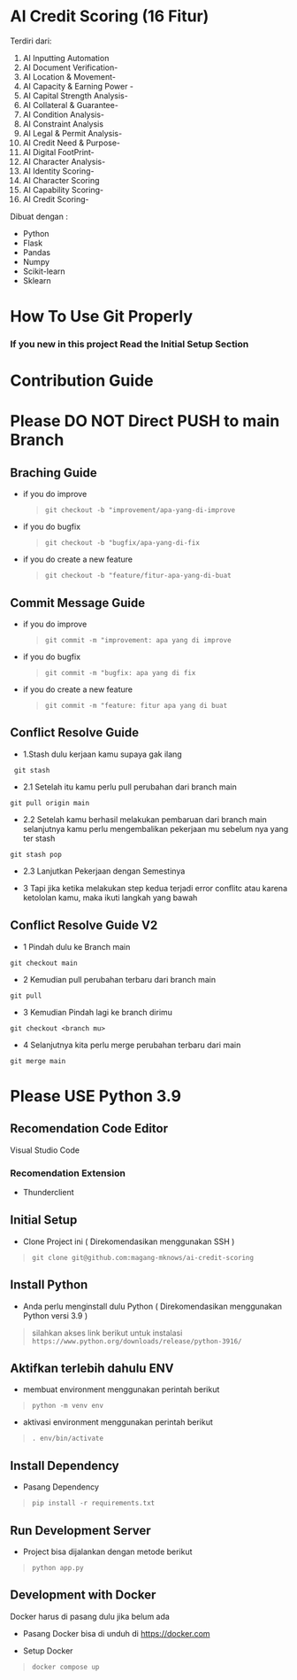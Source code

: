 # AI Credit Scoring (16 Fitur)

Terdiri dari:
1. AI Inputting Automation
2. AI Document Verification-
3. AI Location & Movement-
4. AI Capacity & Earning Power -
5. AI Capital Strength Analysis-
6. AI Collateral & Guarantee-
7. AI Condition Analysis-
8. AI Constraint Analysis
9. AI Legal & Permit Analysis-
10. AI Credit Need & Purpose-
11. AI Digital FootPrint-
12. AI Character Analysis-
13. AI Identity Scoring-
14. AI Character Scoring
15. AI Capability Scoring-
16. AI Credit Scoring-

Dibuat dengan :

- Python
- Flask
- Pandas
- Numpy
- Scikit-learn
- Sklearn


# How To Use Git Properly 

### If you new in this project Read the Initial Setup Section

# Contribution Guide

# Please DO NOT Direct PUSH to main Branch

## Braching Guide

- if you do improve

  > `git checkout -b "improvement/apa-yang-di-improve`

- if you do bugfix

  > `git checkout -b "bugfix/apa-yang-di-fix`

- if you do create a new feature
  > `git checkout -b "feature/fitur-apa-yang-di-buat`

## Commit Message Guide

- if you do improve

  > `git commit -m "improvement: apa yang di improve`

- if you do bugfix

  > `git commit -m "bugfix: apa yang di fix`

- if you do create a new feature
  > `git commit -m "feature: fitur apa yang di buat`

## Conflict Resolve Guide

- 1.Stash dulu kerjaan kamu supaya gak ilang

` git stash`

- 2.1 Setelah itu kamu perlu pull perubahan dari branch main

`git pull origin main`

- 2.2 Setelah kamu berhasil melakukan pembaruan dari branch main selanjutnya kamu perlu mengembalikan pekerjaan mu sebelum nya yang ter stash

`git stash pop`

- 2.3 Lanjutkan Pekerjaan dengan Semestinya

- 3 Tapi jika ketika melakukan step kedua terjadi error conflitc atau karena ketololan kamu, maka ikuti langkah yang bawah

## Conflict Resolve Guide V2

- 1 Pindah dulu ke Branch main

`git checkout main`

- 2 Kemudian pull perubahan terbaru dari branch main

`git pull`

- 3 Kemudian Pindah lagi ke branch dirimu

`git checkout <branch mu>`

- 4 Selanjutnya kita perlu merge perubahan terbaru dari main

`git merge main`

# Please USE Python 3.9

## Recomendation Code Editor

Visual Studio Code

### Recomendation Extension

- Thunderclient

## Initial Setup

- Clone Project ini ( Direkomendasikan menggunakan SSH )

> `git clone git@github.com:magang-mknows/ai-credit-scoring`

## Install Python

- Anda perlu menginstall dulu Python ( Direkomendasikan menggunakan Python versi 3.9 )

> silahkan akses link berikut untuk instalasi `https://www.python.org/downloads/release/python-3916/`

## Aktifkan terlebih dahulu ENV

- membuat environment menggunakan perintah berikut

> `python -m venv env`

- aktivasi environment menggunakan perintah berikut

> `. env/bin/activate`

## Install Dependency

- Pasang Dependency

> `pip install -r requirements.txt`

## Run Development Server

- Project bisa dijalankan dengan metode berikut

> `python app.py`


## Development with Docker

Docker harus di pasang dulu jika belum ada

- Pasang Docker bisa di unduh di https://docker.com

- Setup Docker

> `docker compose up`



